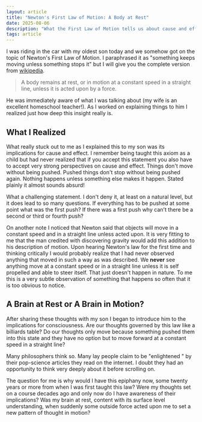 ```yaml
---
layout: article
title: "Newton's First Law of Motion: A Body at Rest"
date: 2025-08-06
description: "What the First Law of Motion tells us about cause and effect."
tags: article
---
```


I was riding in the car with my oldest son today and we somehow got on the topic of Newton's First Law of Motion. I paraphrased it as "something keeps moving unless something stops it" but I will give you the complete version from [wikipedia](https://en.wikipedia.org/wiki/Newton%27s_laws_of_motion).

> A body remains at rest, or in motion at a constant speed in a straight line, unless it is acted upon by a force.

He was immediately aware of what I was talking about (my wife is an excellent homeschool teacher!). As I worked on explaining things to him I realized just how deep this insight really is.

## What I Realized

What really stuck out to me as I explained this to my son was its implications for cause and effect. I remember being taught this axiom as a child but had never realized that if you accept this statement you also have to accept very strong perspectives on cause and effect. Things don't move without being pushed. Pushed things don't stop without being pushed again. Nothing happens unless something else makes it happen. Stated plainly it almost sounds absurd!

What a challenging statement. I don't deny it, at least on a natural level, but it does lead to so many questions. If everything has to be pushed at some point what was the first push? If there was a first push why can't there be a second or third or fourth push? 

On another note I noticed that Newton said that objects will move in a constant speed and in a straight line unless acted upon. It is very fitting to me that the man credited with discovering gravity would add this addition to his description of motion. Upon hearing Newton's law for the first time and thinking critically I would probably realize that I had never observed anything that moved in such a way as was described. We **never** see anything move at a constant speed or in a straight line unless it is self propelled and able to steer itself. That just doesn't happen in nature. To me this is a very subtle observation of something that happens so often that it is too obvious to notice.

## A Brain at Rest or A Brain in Motion?

After sharing these thoughts with my son I began to introduce him to the implications for consciousness. Are our thoughts governed  by this law like a billiards table? Do our thoughts only move because something pushed them into this state and they have no option but to move forward at a constant speed in a straight line?

Many philosophers think so. Many lay people claim to be "enlightened " by their pop-science articles they read on the internet. I doubt they had an opportunity to think very deeply about it before scrolling on.

The question for me is why would I have this epiphany now, some twenty years or more from when I was first taught this law? Were my thoughts set on a course decades ago and only now do I have awareness of their implications? Was my brain at rest, content with its surface level understanding, when suddenly some outside force acted upon me to set a new pattern of thought in motion?